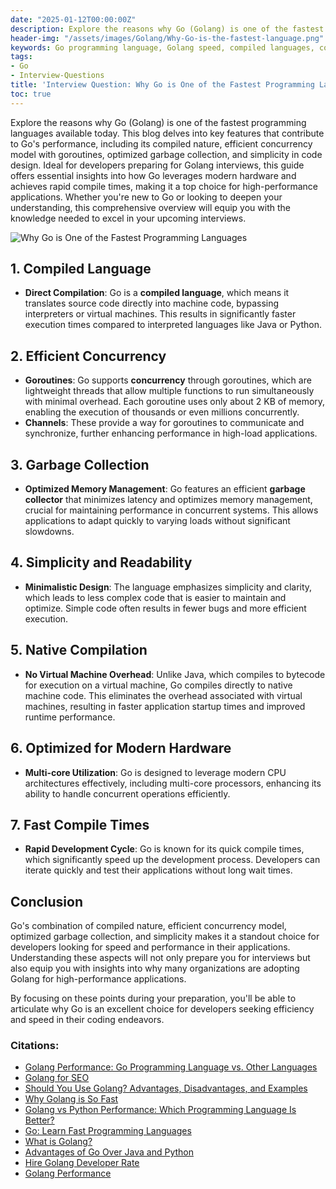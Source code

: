 ```yaml
---
date: "2025-01-12T00:00:00Z"
description: Explore the reasons why Go (Golang) is one of the fastest programming languages available today. This blog delves into key features that contribute to Go's performance, including its compiled nature, efficient concurrency model with goroutines, optimized garbage collection, and simplicity in code design. Ideal for developers preparing for Golang interviews, this guide offers essential insights into how Go leverages modern hardware and achieves rapid compile times, making it a top choice for high-performance applications. Whether you're new to Go or looking to deepen your understanding, this comprehensive overview will equip you with the knowledge needed to excel in your upcoming interviews.
header-img: "/assets/images/Golang/Why-Go-is-the-fastest-language.png"
keywords: Go programming language, Golang speed, compiled languages, concurrency in Go, goroutines, Go garbage collection, high-performance applications, Go interview preparation, native compilation, modern hardware optimization, fast compile times, efficient coding practices, Golang features
tags:
- Go
- Interview-Questions
title: 'Interview Question: Why Go is One of the Fastest Programming Languages?'
toc: true
---
```


Explore the reasons why Go (Golang) is one of the fastest programming languages available today. This blog delves into key features that contribute to Go's performance, including its compiled nature, efficient concurrency model with goroutines, optimized garbage collection, and simplicity in code design. Ideal for developers preparing for Golang interviews, this guide offers essential insights into how Go leverages modern hardware and achieves rapid compile times, making it a top choice for high-performance applications. Whether you're new to Go or looking to deepen your understanding, this comprehensive overview will equip you with the knowledge needed to excel in your upcoming interviews.

![Why Go is One of the Fastest Programming Languages](/assets/images/Golang/Why-Go-is-the-fastest-language.png)

## 1. Compiled Language
- **Direct Compilation**: Go is a **compiled language**, which means it translates source code directly into machine code, bypassing interpreters or virtual machines. This results in significantly faster execution times compared to interpreted languages like Java or Python.

## 2. Efficient Concurrency
- **Goroutines**: Go supports **concurrency** through goroutines, which are lightweight threads that allow multiple functions to run simultaneously with minimal overhead. Each goroutine uses only about 2 KB of memory, enabling the execution of thousands or even millions concurrently.
- **Channels**: These provide a way for goroutines to communicate and synchronize, further enhancing performance in high-load applications.

## 3. Garbage Collection
- **Optimized Memory Management**: Go features an efficient **garbage collector** that minimizes latency and optimizes memory management, crucial for maintaining performance in concurrent systems. This allows applications to adapt quickly to varying loads without significant slowdowns.

## 4. Simplicity and Readability
- **Minimalistic Design**: The language emphasizes simplicity and clarity, which leads to less complex code that is easier to maintain and optimize. Simple code often results in fewer bugs and more efficient execution.

## 5. Native Compilation
- **No Virtual Machine Overhead**: Unlike Java, which compiles to bytecode for execution on a virtual machine, Go compiles directly to native machine code. This eliminates the overhead associated with virtual machines, resulting in faster application startup times and improved runtime performance.

## 6. Optimized for Modern Hardware
- **Multi-core Utilization**: Go is designed to leverage modern CPU architectures effectively, including multi-core processors, enhancing its ability to handle concurrent operations efficiently.

## 7. Fast Compile Times
- **Rapid Development Cycle**: Go is known for its quick compile times, which significantly speed up the development process. Developers can iterate quickly and test their applications without long wait times.

## Conclusion
Go's combination of compiled nature, efficient concurrency model, optimized garbage collection, and simplicity makes it a standout choice for developers looking for speed and performance in their applications. Understanding these aspects will not only prepare you for interviews but also equip you with insights into why many organizations are adopting Golang for high-performance applications.

By focusing on these points during your preparation, you'll be able to articulate why Go is an excellent choice for developers seeking efficiency and speed in their coding endeavors.

### Citations:

- [Golang Performance: Go Programming Language vs. Other Languages](https://www.orientsoftware.com/blog/golang-performance/)  
- [Golang for SEO](https://www.searchenginejournal.com/golang-for-seo/497263/)  
- [Should You Use Golang? Advantages, Disadvantages, and Examples](https://www.devlane.com/blog/should-you-use-golang-advantages-disadvantages-examples)  
- [Why Golang is So Fast](https://jelvix.com/blog/why-golang-is-so-fast)  
- [Golang vs Python Performance: Which Programming Language Is Better?](https://www.orientsoftware.com/blog/golang-vs-python-performance/)  
- [Go: Learn Fast Programming Languages](https://stackoverflow.blog/2020/11/02/go-golang-learn-fast-programming-languages/)  
- [What is Golang?](https://bestarion.com/what-is-golang/)  
- [Advantages of Go Over Java and Python](https://yourbasic.org/golang/advantages-over-java-python/)  
- [Hire Golang Developer Rate](https://savvycomsoftware.com/blog/hire-golang-developer-rate/)  
- [Golang Performance](https://anadea.info/blog/golang-performance/)  